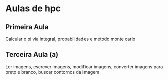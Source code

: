 # Aulas de hpc 

## Primeira Aula

Calcular o pi via integral, probabilidades e método monte carlo

## Terceira Aula (a)

Ler imagens, escrever imagens, modificar imagens, converter imagens para preto e branco, buscar contornos da imagem